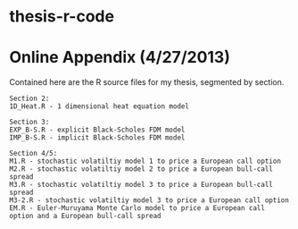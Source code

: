 thesis-r-code
=============

Online Appendix (4/27/2013)
===============

Contained here are the R source files for my thesis, segmented by section.

~~~~~~~~~~~~~~~
Section 2:
1D_Heat.R - 1 dimensional heat equation model

Section 3:
EXP_B-S.R - explicit Black-Scholes FDM model
IMP_B-S.R - implicit Black-Scholes FDM model

Section 4/5:
M1.R - stochastic volatiltiy model 1 to price a European call option
M2.R - stochastic volatiltiy model 2 to price a European bull-call spread
M3.R - stochastic volatiltiy model 3 to price a European bull-call spread
M3-2.R - stochastic volatiltiy model 3 to price a European call option
EM.R - Euler-Muruyama Monte Carlo model to price a European call option and a European bull-call spread


